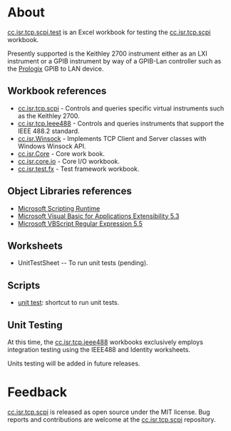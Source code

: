 # About

[cc.isr.tcp.scpi.test] is an Excel workbook for testing the [cc.isr.tcp.scpi] workbook.

Presently supported is the Keithley 2700 instrument either as an LXI instrument or a GPIB instrument by way of a GPIB-Lan controller such as the [Prologix] GPIB to LAN device.

## Workbook references

* [cc.isr.tcp.scpi] - Controls and queries specific virtual instruments such as the Keithley 2700.
* [cc.isr.tcp.Ieee488] - Controls and queries instruments that support the IEEE 488.2 standard.
* [cc.isr.Winsock] - Implements TCP Client and Server classes with Windows Winsock API.
* [cc.isr.Core] - Core work book.
* [cc.isr.core.io] - Core I/O workbook.
* [cc.isr.test.fx] - Test framework workbook.

## Object Libraries references

* [Microsoft Scripting Runtime]
* [Microsoft Visual Basic for Applications Extensibility 5.3]
* [Microsoft VBScript Regular Expression 5.5]

## Worksheets

* UnitTestSheet -- To run unit tests (pending).

## Scripts

* [unit test]: shortcut to run unit tests.

## Unit Testing

At this time, the [cc.isr.tcp.ieee488] workbooks exclusively employs integration testing using the IEEE488 and Identity worksheets. 

Units testing will be added in future releases.

# Feedback

[cc.isr.tcp.scpi] is released as open source under the MIT license.
Bug reports and contributions are welcome at the [cc.isr.tcp.scpi] repository.

[cc.isr.tcp.scpi]: https://github.com/ATECoder/vba.tcp.scpi
[cc.isr.tcp.scpi.test]: https://github.com/ATECoder/vba.tcp.iv/src/test
[cc.isr.tcp.scpi.demo]: https://github.com/ATECoder/vba.tcp.scpi/src/demo

[cc.isr.tcp.ieee488]: https://github.com/ATECoder/vba.tcp.ieee488
[cc.isr.winsock]: https://github.com/ATECoder/vba.winsock/src/
[cc.isr.Core]: https://github.com/ATECoder/vba.core
[cc.isr.core.io]: https://github.com/ATECoder/vba.core/src/io
[cc.isr.test.fx]: https://github.com/ATECoder/vba.core/src/testfx

[unit test]: ./cc.isr.tcp.scpi.test.unit.test.lnk

[ISR]: https://www.integratedscientificresources.com

[Microsoft Scripting Runtime]: c:\windows\system32\scrrun.dll
[Microsoft Visual Basic for Applications Extensibility 5.3]: <c:/program&#32;files/common&#32;files/microsoft&#32;shared/vba/vba7.1/vbeui.dll>
[Microsoft VBScript Regular Expression 5.5]: <c:/windows/system32/vbscript.dll/3>

[Prologix]: https://prologix.biz/product/gpib-ethernet-controller/
[Prologix GPIB-Lan controller]: https://prologix.biz/product/GPIB-ethernet-controller/
